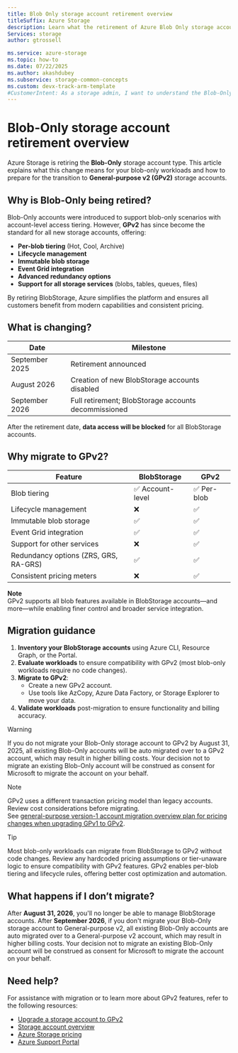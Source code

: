 ```yaml
---
title: Blob Only storage account retirement overview
titleSuffix: Azure Storage
description: Learn what the retirement of Azure Blob Only storage accounts means and how to prepare for a smooth migration to GPv2.
Services: storage
author: gtrossell

ms.service: azure-storage
ms.topic: how-to
ms.date: 07/22/2025
ms.author: akashdubey
ms.subservice: storage-common-concepts
ms.custom: devx-track-arm-template
#CustomerIntent: As a storage admin, I want to understand the Blob-Only retirement so that I can prepare for a smooth migration to GPv2.
---
```


# Blob-Only storage account retirement overview

Azure Storage is retiring the **Blob-Only** storage account type. This article explains what this change means for your blob-only workloads and how to prepare for the transition to **General-purpose v2 (GPv2)** storage accounts.

## Why is Blob-Only being retired?

Blob-Only accounts were introduced to support blob-only scenarios with account-level access tiering. However, **GPv2** has since become the standard for all new storage accounts, offering:

- **Per-blob tiering** (Hot, Cool, Archive)
- **Lifecycle management**
- **Immutable blob storage**
- **Event Grid integration**
- **Advanced redundancy options**
- **Support for all storage services** (blobs, tables, queues, files)

By retiring BlobStorage, Azure simplifies the platform and ensures all customers benefit from modern capabilities and consistent pricing.

## What is changing?

| Date           | Milestone                                      |
|----------------|------------------------------------------------|
| September 2025 | Retirement announced                          |
| August 2026    | Creation of new BlobStorage accounts disabled                         |
| September 2026 | Full retirement; BlobStorage accounts decommissioned |

After the retirement date, **data access will be blocked** for all BlobStorage accounts.

## Why migrate to GPv2?

| Feature                          | BlobStorage     | GPv2           |
|----------------------------------|------------------|----------------|
| Blob tiering                     | ✅ Account-level | ✅ Per-blob     |
| Lifecycle management             | ❌               | ✅              |
| Immutable blob storage           | ✅               | ✅              |
| Event Grid integration           | ✅               | ✅              |
| Support for other services       | ❌               | ✅              |
| Redundancy options (ZRS, GRS, RA-GRS) | ✅         | ✅              |
| Consistent pricing meters        | ❌               | ✅              |

**Note**  
GPv2 supports all blob features available in BlobStorage accounts—and more—while enabling finer control and broader service integration.

## Migration guidance

1. **Inventory your BlobStorage accounts** using Azure CLI, Resource Graph, or the Portal.
2. **Evaluate workloads** to ensure compatibility with GPv2 (most blob-only workloads require no code changes).
3. **Migrate to GPv2**:
   - Create a new GPv2 account.
   - Use tools like AzCopy, Azure Data Factory, or Storage Explorer to move your data.
4. **Validate workloads** post-migration to ensure functionality and billing accuracy.

>[!Warning]
>If you do not migrate your Blob-Only storage account to GPv2 by August 31, 2025, all existing Blob-Only accounts will be auto migrated over to a GPv2 account, which may result in higher billing costs. Your decision not to migrate an existing Blob-Only account will be construed as consent for Microsoft to migrate the account on your behalf.

>[!NOTE]
>GPv2 uses a different transaction pricing model than legacy accounts. Review cost considerations before migrating.  
>See [general-purpose version-1 account migration overview plan for pricing changes when upgrading GPv1 to GPv2](general-purpose-version-1-account-migration-overview.md#plan-for-pricing-changes-when-upgrading-gpv1--gpv2).

>[!Tip]
>Most blob-only workloads can migrate from BlobStorage to GPv2 without code changes. Review any hardcoded pricing assumptions or tier-unaware logic to ensure compatibility with GPv2 features.
>GPv2 enables per-blob tiering and lifecycle rules, offering better cost optimization and automation.

## What happens if I don’t migrate?

After **August 31, 2026**, you'll no longer be able to manage BlobStorage accounts. After **September 2026**, if you don't migrate your Blob-Only storage account to General-purpose v2, all existing Blob-Only accounts are auto migrated over to a General-purpose v2 account, which may result in higher billing costs. Your decision not to migrate an existing Blob-Only account will be construed as consent for Microsoft to migrate the account on your behalf.

## Need help?
For assistance with migration or to learn more about GPv2 features, refer to the following resources:


- [Upgrade a storage account to GPv2](storage-account-upgrade.md)
- [Storage account overview](storage-account-overview.md)
- [Azure Storage pricing](https://azure.microsoft.com/pricing/details/storage/blobs/)
- [Azure Support Portal](https://portal.azure.com#view/Microsoft_AportBlade/~/overview)
